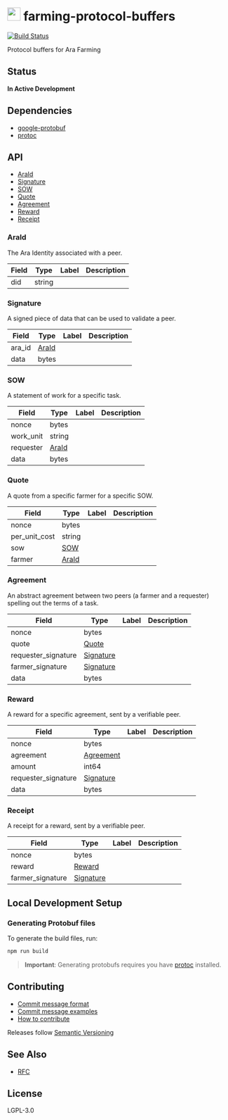 <img src="https://github.com/arablocks/farming-protocol-buffers/blob/master/ara.png" width="30" height="30" /> farming-protocol-buffers
========

[![Build Status](https://travis-ci.com/AraBlocks/farming-protocol-buffers.svg?token=6WjTyCg41y8MBmCzro5x&branch=master)](https://travis-ci.com/AraBlocks/farming-protocol-buffers)

Protocol buffers for Ara Farming

## Status
**In Active Development**

## Dependencies
- [google-protobuf](https://www.npmjs.com/package/google-protobuf)
- [protoc](https://github.com/protocolbuffers/protobuf/releases)

## API
* [AraId](#araid)
* [Signature](#signature)
* [SOW](#sow)
* [Quote](#quote)
* [Agreement](#agreement)
* [Reward](#reward)
* [Receipt](#receipt)

### AraId <a name="araid"></a>
The Ara Identity associated with a peer.

| Field | Type | Label | Description |
| ----- | ---- | ----- | ----------- |
| did | string |  |  |

### Signature <a name="signature"></a>
A signed piece of data that can be used to validate a peer.

| Field | Type | Label | Description |
| ----- | ---- | ----- | ----------- |
| ara_id | [AraId](#araid) |  |  |
| data | bytes |  |  |

### SOW <a name="sow"></a>
A statement of work for a specific task.

| Field | Type | Label | Description |
| ----- | ---- | ----- | ----------- |
| nonce | bytes |  |  |
| work_unit | string |  |  |
| requester | [AraId](#araid) |  |  |
| data | bytes |  |  |

### Quote <a name="quote"></a>
A quote from a specific farmer for a specific SOW.

| Field | Type | Label | Description |
| ----- | ---- | ----- | ----------- |
| nonce | bytes |  |  |
| per_unit_cost | string |  |  |
| sow | [SOW](#sow) |  |  |
| farmer | [AraId](#araid) |  |  |

### Agreement <a name="agreement"></a>
An abstract agreement between two peers (a farmer and a requester) spelling out the terms of a task.

| Field | Type | Label | Description |
| ----- | ---- | ----- | ----------- |
| nonce | bytes |  |  |
| quote | [Quote](#quote) |  |  |
| requester_signature | [Signature](#signature) |  |  |
| farmer_signature | [Signature](#signature) |  |  |
| data | bytes |  |  |

### Reward <a name="reward"></a>
A reward for a specific agreement, sent by a verifiable peer.

| Field | Type | Label | Description |
| ----- | ---- | ----- | ----------- |
| nonce | bytes |  |  |
| agreement | [Agreement](#agreement) |  |  |
| amount | int64 |  |  |
| requester_signature | [Signature](#signature) |  |  |
| data | bytes |  |  |

### Receipt <a name="receipt"></a>
A receipt for a reward, sent by a verifiable peer.

| Field | Type | Label | Description |
| ----- | ---- | ----- | ----------- |
| nonce | bytes |  |  |
| reward | [Reward](#reward) |  |  |
| farmer_signature | [Signature](#signature) |  |  |

## Local Development Setup
### Generating Protobuf files

To generate the build files, run:

```sh
npm run build
```

> **Important**: Generating protobufs requires you have [protoc](https://github.com/protocolbuffers/protobuf/releases) installed.

## Contributing
- [Commit message format](/.github/COMMIT_FORMAT.md)
- [Commit message examples](/.github/COMMIT_FORMAT_EXAMPLES.md)
- [How to contribute](/.github/CONTRIBUTING.md)

Releases follow [Semantic Versioning](https://semver.org/)

## See Also
- [RFC](https://github.com/AraBlocks/RFCs/pull/10/files) 

## License
LGPL-3.0
